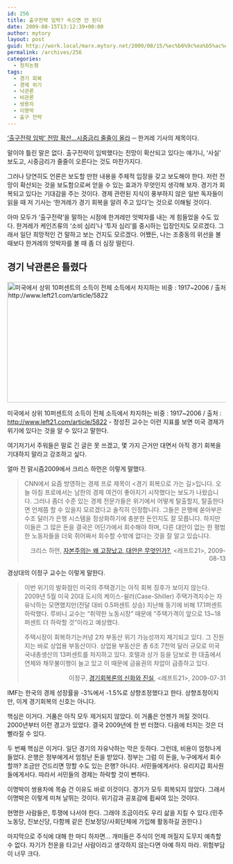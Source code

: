 ```yaml
---
id: 256
title: 출구전략 임박? 속으면 안 된다
date: 2009-08-15T13:12:39+00:00
author: mytory
layout: post
guid: http://work.local/marx.mytory.net/2009/08/15/%ec%b6%9c%ea%b5%ac%ec%a0%84%eb%9e%b5-%ec%9e%84%eb%b0%95-%ec%86%8d%ec%9c%bc%eb%a9%b4-%ec%95%88-%eb%90%9c%eb%8b%a4/
permalink: /archives/256
categories:
  - 정치논평
tags:
  - 경기 회복
  - 경제 위기
  - 낙관론
  - 비관론
  - 쌍용차
  - 이명박
  - 출구 전략
---
```

<a target="_blank" href="http://www.hani.co.kr/arti/economy/economy_general/371301.html">‘출구전략 임박’ 전망 확산…시중금리 줄줄이 올라</a> ─ 한겨레 기사의 제목이다.

말이야 틀린 말은 없다. 출구전략이 임박했다는 전망이 확산되고 있다는 얘기니, &#8216;사실&#8217; 보도고, 시중금리가 줄줄이 오른다는 것도 마찬가지다.

그러나 당연히도 언론은 보도할 만한 내용을 주체적 입장을 갖고 보도해야 한다. 저런 전망이 확산되는 것을 보도함으로써 얻을 수 있는 효과가 무엇인지 생각해 보자. 경기가 회복되고 있다는 기대감을 주는 것이다. 경제 관련된 지식이 풍부하지 않은 일반 독자들이 읽을 때 저 기사는 ‘한겨레가 경기 회복을 알려 주고 있다’는 것으로 이해될 것이다.

아마 모두가 &#8216;출구전략&#8217;을 말하는 시점에 한겨레만 엇박자를 내는 게 힘들었을 수도 있다. 한겨레가 케인즈류의 &#8216;소비 심리&#8217;나 &#8216;투자 심리&#8217;를 중시하는 입장인지도 모르겠다. 그래서 일단 희망적인 건 말하고 보는 건지도 모르겠다. 어쨌든, 나는 조중동의 위선을 볼 때보다 한겨레의 엇박자를 볼 때 좀 더 심장 떨린다.

## 경기 낙관론은 틀렸다<figure style="width: 550px" class="wp-caption aligncenter">

<img src="http://work.local/marx.mytory.net/wp-content/uploads/1/cfile24.uf.1375BC0E4A86B3E8817438.jpg" width="550" height="277" alt="미국에서 상위 10퍼센트의 소득이 전체 소득에서 차지하는 비중  : 1917~2006 / 출처 : http://www.left21.com/article/5822" filename="cfile24.uf.1375BC0E4A86B3E8817438.jpg" filemime="" /><figcaption class="wp-caption-text">미국에서 상위 10퍼센트의 소득이 전체 소득에서 차지하는 비중 : 1917~2006 / 출처 : http://www.left21.com/article/5822 - 정성진 교수는 이런 지표를 보면 미국 경제가 위기에 있다는 것을 알 수 있다고 말한다.</figcaption></figure> 

여기저기서 주워들은 말로 긴 글은 못 쓰겠고, 몇 가지 근거만 대면서 아직 경기 회복을 기대하지 말라고 강조하고 싶다.

얼마 전 맑시즘2009에서 크리스 하먼은 이렇게 말했다.

> CNN에서 요즘 방영하는 경제 프로 제목이 &lt;경기 회복으로 가는 길&gt;입니다. 오늘 아침 프로에서는 남한의 경제 여건이 좋아지기 시작했다는 보도가 나왔습니다. 그러나 좀더 수준 있는 경제 전문가들은 위기에서 어떻게 탈출할지, 탈출한다면 언제쯤 할 수 있을지 모르겠다고 솔직히 인정합니다. 그들은 은행에 쏟아부은 수조 달러가 은행 시스템을 정상화하기에 충분한 돈인지도 잘 모릅니다. 하지만 이들은 그 많은 돈을 결국은 어딘가에서 회수해야 하며, 다른 대안이 없는 한 평범한 노동자들을 더욱 쥐어짜서 회수할 수밖에 없다는 것을 잘 알고 있습니다.
> 
> <p style="text-align: right; ">
>   크리스 하먼, <a href="http://www.left21.com/article/6868">자본주의는 왜 고장났고, 대안은 무엇인가?</a>, &lt;레프트21&gt;,&nbsp;2009-08-13
> </p>

경상대의 이정구 교수는 이렇게 말한다.

> 이번 위기의 발화점인 미국의 주택경기는 아직 회복 징후가 보이지 않는다. 2009년 5월 미국 20대 도시의 케이스-쉴러(Case-Shiller) 주택가격지수는 자유낙하는 모면했지만(전달 대비 0.5퍼센트 상승) 지난해 동기에 비해 17.1퍼센트 하락했다. 루비니 교수는 “취약한 노동시장” 때문에 “주택가격이 앞으로 13~18퍼센트 더 하락할 것”이라고 예상했다.
> 
> 주택시장이 회복하기는커녕 2차 부동산 위기 가능성까지 제기되고 있다. 그 진원지는 바로 상업용 부동산이다. 상업용 부동산은 총 6조 7천억 달러 규모로 미국 국내총생산의 13퍼센트를 차지하고 있다. 호텔과 상가 등을 담보로 한 대출에서 연체와 채무불이행이 늘고 있고 이 때문에 금융권의 차압이 급증하고 있다.
> 
> <p style="text-align: right; ">
>   이정구, <a href="http://www.left21.com/article/6829">경기회복론의 신화와 진실</a>, &lt;레프트21&gt;,&nbsp;2009-07-31
> </p>

IMF는 한국의 경제 성장률을 -3%에서 -1.5%로 상향조정했다고 한다. 상향조정이지만, 이게 경기회복의 신호는 아니다.

핵심은 이거다. 거품은 아직 모두 제거되지 않았다. 이 거품은 언젠가 꺼질 것이다. 2000년부터 이런 경고가 있었다. 결국 2009년에 한 번 터졌다. 다음에 터지는 것은 더 빨라질 수 있다.

두 번째 핵심은 이거다. 일단 경기의 자유낙하는 막은 듯하다. 그런데, 비용이 엄청나게 들었다. 은행은 정부에게서 엄청난 돈을 받았다. 정부는 그럼 이 돈을, 누구에게서 회수할까? 조금만 건드리면 망할 수도 있는 은행? 아니다. 서민들에게서다. 유리지갑 회사원들에게서다. 따라서 서민들의 경제는 하락할 것이 뻔하다.

이명박이 쌍용차에 목숨 건 이유도 바로 이것이다. 경기가 모두 회복되지 않았다. 그래서 이명박은 이렇게 미쳐 날뛰는 것이다. 위기감과 공포감에 휩싸여 있는 것이다.

현명한 사람들은, 투쟁에 나서야 한다. 그래야 조금이라도 우리 삶을 지킬 수 있다.(민주노동당, 진보신당, 다함께 같은 진보정당/사회단체에 가입해 활동하길 권한다.)

마지막으로 주식에 대해 한 마디 하자면&#8230; 개미들은 주식이 언제 꺼질지 도무지 예측할 수 없다. 자기가 천운을 타고난 사람이라고 생각하지 않는다면 아예 하지 마라. 위험부담이 너무 크다.